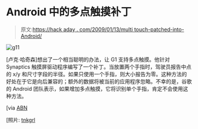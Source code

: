 # Android 中的多点触摸补丁

> 原文:[https://hack aday . com/2009/01/13/multi touch-patched-into-Android/](https://hackaday.com/2009/01/13/multitouch-patched-into-android/)

![g11](../Images/698a11d9a143186c4d3a86e55c60db37.png "g11")

[卢克·哈奇森]想出了一个相当聪明的办法，让 G1 支持多点触摸。他针对 Synaptics 触摸屏驱动程序编写了一个补丁。当放置两个手指时，驾驶员报告中点的 x/y 和尺寸字段的半径。如果只使用一个手指，则大小报告为零。这种方法的好处在于它是向后兼容的；额外的数据将被当前的应用程序忽略。不幸的是，谷歌的 Android 团队表示，如果增加多点触摸，它将识别单个手指，肯定不会使用这种方法。

[via [ABN](http://andblogs.net/2009/01/actual-multitouch-no-weirdness/)

[照片: [tnkgrl](http://flickr.com/photos/tnkgrl/2963842016/in/set-72157608262752711/ "211020082429 on Flickr - Photo Sharing!")